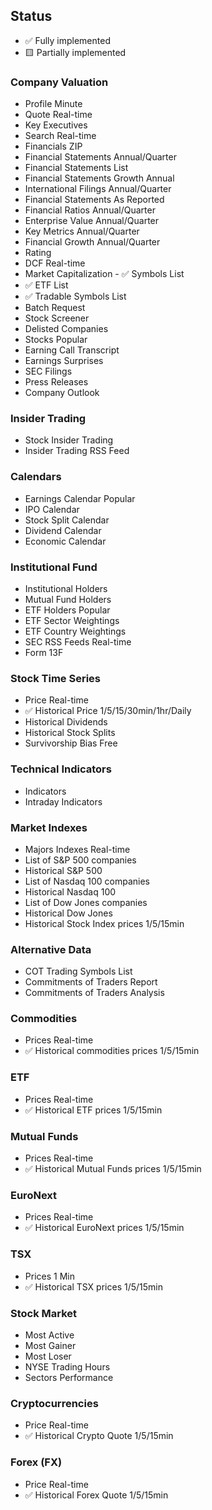 

## Status
- :white_check_mark:  Fully implemented
- :yellow_square:   Partially implemented


### Company Valuation
- Profile Minute
- Quote Real-time
- Key Executives
- Search Real-time
- Financials ZIP
- Financial Statements Annual/Quarter
- Financial Statements List
- Financial Statements Growth Annual
- International Filings Annual/Quarter
- Financial Statements As Reported
- Financial Ratios Annual/Quarter
- Enterprise Value Annual/Quarter
- Key Metrics Annual/Quarter
- Financial Growth Annual/Quarter
- Rating
- DCF Real-time
- Market Capitalization
-️ :white_check_mark: Symbols List 
- :white_check_mark: ETF List
- :white_check_mark: Tradable Symbols List
- Batch Request 
- Stock Screener
- Delisted Companies
- Stocks Popular
- Earning Call Transcript
- Earnings Surprises
- SEC Filings
- Press Releases
- Company Outlook


### Insider Trading
- Stock Insider Trading
- Insider Trading RSS Feed


### Calendars
- Earnings Calendar Popular
- IPO Calendar
- Stock Split Calendar
- Dividend Calendar
- Economic Calendar


### Institutional Fund
- Institutional Holders
- Mutual Fund Holders
- ETF Holders Popular
- ETF Sector Weightings
- ETF Country Weightings
- SEC RSS Feeds Real-time
- Form 13F


### Stock Time Series
- Price Real-time
- :white_check_mark: Historical Price 1/5/15/30min/1hr/Daily
- Historical Dividends
- Historical Stock Splits
- Survivorship Bias Free


### Technical Indicators
- Indicators
- Intraday Indicators


### Market Indexes
- Majors Indexes Real-time
- List of S&P 500 companies
- Historical S&P 500
- List of Nasdaq 100 companies
- Historical Nasdaq 100
- List of Dow Jones companies
- Historical Dow Jones
- Historical Stock Index prices 1/5/15min

### Alternative Data
- COT Trading Symbols List
- Commitments of Traders Report
- Commitments of Traders Analysis

### Commodities
- Prices Real-time
- :white_check_mark: Historical commodities prices 1/5/15min


### ETF
- Prices Real-time
- :white_check_mark: Historical ETF prices 1/5/15min

### Mutual Funds
- Prices Real-time
- :white_check_mark: Historical Mutual Funds prices 1/5/15min


 ### EuroNext
- Prices Real-time
- :white_check_mark: Historical EuroNext prices 1/5/15min


 ### TSX
- Prices 1 Min
- :white_check_mark: Historical TSX prices 1/5/15min


### Stock Market
- Most Active
- Most Gainer
- Most Loser
- NYSE Trading Hours
- Sectors Performance


 ### Cryptocurrencies
- Price Real-time
- :white_check_mark: Historical Crypto Quote 1/5/15min


### Forex (FX)
- Price Real-time
- :white_check_mark: Historical Forex Quote 1/5/15min

